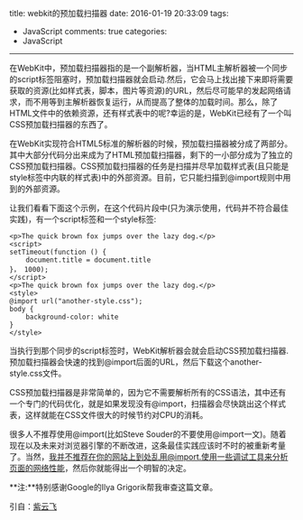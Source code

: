 title: webkit的预加载扫描器
date: 2016-01-19 20:33:09
tags:
- JavaScript
comments: true
categories:
- JavaScript
---
在WebKit中，预加载扫描器指的是一个副解析器，当HTML主解析器被一个同步的script标签阻塞时，预加载扫描器就会启动.然后，它会马上找出接下来即将需要获取的资源(比如样式表，脚本，图片等资源)的URL，然后尽可能早的发起网络请求，而不用等到主解析器恢复运行，从而提高了整体的加载时间。那么，除了HTML文件中的依赖资源，还有样式表中的呢?幸运的是，WebKit已经有了一个叫CSS预加载扫描器的东西了。
<!--more-->
在WebKit实现符合HTML5标准的解析器的时候，预加载扫描器被分成了两部分。其中大部分代码分出来成为了HTML预加载扫描器，剩下的一小部分成为了独立的CSS预加载扫描器。CSS预加载扫描器的任务是扫描并尽早加载样式表(且只能是style标签中内联的样式表)中的外部资源。目前，它只能扫描到@import规则中用到的外部资源。

让我们看看下面这个示例，在这个代码片段中(只为演示使用，代码并不符合最佳实践)，有一个script标签和一个style标签:

    <p>The quick brown fox jumps over the lazy dog.</p>
    <script>
    setTimeout(function () {
        document.title = document.title
    }， 1000);
    </script>
    <p>The quick brown fox jumps over the lazy dog.</p>
    <style>
    @import url("another-style.css");
    body {
        background-color: white
    }
    </style>

当执行到那个同步的script标签时，WebKit解析器会就会启动CSS预加载扫描器.预加载扫描器会快速的找到@import后面的URL，然后下载这个another-style.css文件。

CSS预加载扫描器是非常简单的，因为它不需要解析所有的CSS语法，其中还有一个专门的代码优化，就是如果发现没有@import，扫描器会尽快跳出这个样式表，这样就能在CSS文件很大的时候节约对CPU的消耗。

很多人不推荐使用@import(比如Steve Souder的不要使用@import一文)。随着现在以及未来对浏览器引擎的不断改进，这条最佳实践应该时不时的被重新考量了。当然，我并不推荐在你的网站上到处乱用@import.使用一些调试工具来分析页面的网络性能，然后你就能得出一个明智的决定。

**注:**特别感谢Google的Ilya Grigorik帮我审查这篇文章。

引自：[紫云飞](http://www.cnblogs.com/ziyunfei/archive/2013/04/11/3014430.html?utm_source=tuicool&utm_medium=referral)
